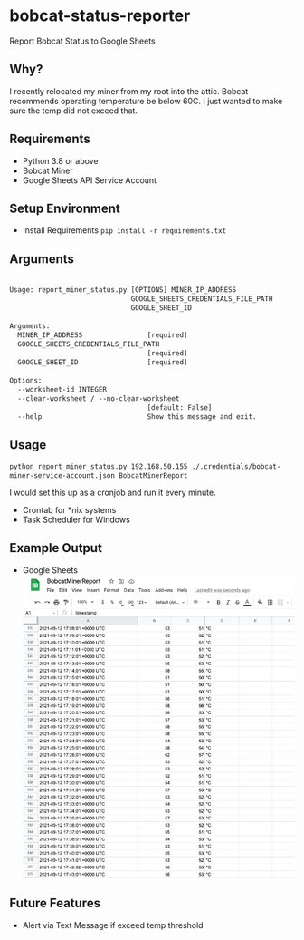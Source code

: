 # bobcat-status-reporter
Report Bobcat Status to Google Sheets

## Why?
I recently relocated my miner from my root into the attic. Bobcat recommends operating
temperature be below 60C. I just wanted to make sure the temp did not exceed that.

## Requirements
- Python 3.8 or above
- Bobcat Miner
- Google Sheets API Service Account

## Setup Environment
- Install Requirements ```pip install -r requirements.txt```

## Arguments
```shell

Usage: report_miner_status.py [OPTIONS] MINER_IP_ADDRESS
                              GOOGLE_SHEETS_CREDENTIALS_FILE_PATH
                              GOOGLE_SHEET_ID

Arguments:
  MINER_IP_ADDRESS                [required]
  GOOGLE_SHEETS_CREDENTIALS_FILE_PATH
                                  [required]
  GOOGLE_SHEET_ID                 [required]

Options:
  --worksheet-id INTEGER
  --clear-worksheet / --no-clear-worksheet
                                  [default: False]
  --help                          Show this message and exit.
```

## Usage
```python3 
python report_miner_status.py 192.168.50.155 ./.credentials/bobcat-miner-service-account.json BobcatMinerReport
```
I would set this up as a cronjob and run it every minute.
- Crontab for *nix systems
- Task Scheduler for Windows

## Example Output
- Google Sheets
![](images/google_sheet_example.png)

## Future Features
- Alert via Text Message if exceed temp threshold